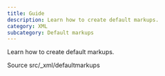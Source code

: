```yaml
---
title: Guide
description: Learn how to create default markups.
category: XML
subcategory: Default markups
---
```


Learn how to create default markups.

<div class="doc-badges">
  <div class="doc-badge">
    <span class="doc-badge-item">Source</span>
    <span class="doc-badge-item doc-badge-item-info">src/_xml/defaultmarkups</span>
  </div>
</div>
